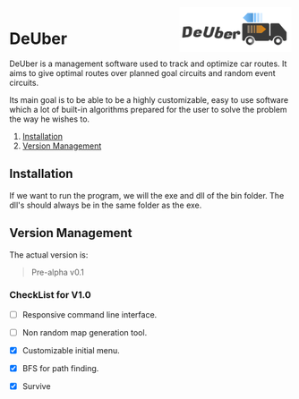 <img align="right" width="200" height="80" src="/res/logo_basico.png?raw=true">

# DeUber
 
DeUber is a management software used to track and optimize car routes. It aims to give optimal routes over planned goal circuits and random event circuits. 

Its main goal is to be able to be a highly customizable, easy to use software which a lot of built-in algorithms prepared for the user to solve the problem the way he wishes to. 

1. [Installation](#installation)
2. [Version Management](#version-management)

## Installation

If we want to run the program, we will the exe and dll of the bin folder. The dll's should always be in the same folder as the exe.

## Version Management

 The actual version is:
 > Pre-alpha v0.1

###  CheckList for V1.0

- [ ] Responsive command line interface.
- [ ] Non random map generation tool.
- [x] Customizable initial menu.
- [x] BFS for path finding.
- [x] Survive


